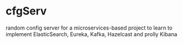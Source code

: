 # cfgServ
random config server for a microservices-based project to learn to implement ElasticSearch, Eureka, Kafka, Hazelcast and prolly Kibana
